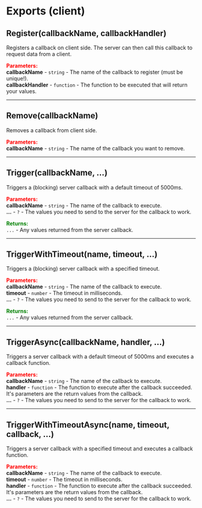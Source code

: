 
# Exports (client)

## Register(callbackName, callbackHandler)

Registers a callback on client side. The server can then call this callback to request data from a 
client.

<font style="color:red;">**Parameters:**</font><br>
**callbackName** - `string` - The name of the callback to register (must be unique!).<br>
**callbackHandler** - `function` - The function to be executed that will return your values.

***

## Remove(callbackName)

Removes a callback from client side.

<font style="color:red;">**Parameters:**</font><br>
**callbackName** - `string` - The name of the callback you want to remove.

***

## Trigger(callbackName, ...)

Triggers a (blocking) server callback with a default timeout of 5000ms.

<font style="color:red;">**Parameters:**</font><br>
**callbackName** - `string` - The name of the callback to execute.<br>
**...** - `?` - The values you need to send to the server for the callback to work.

<font style="color:green;">**Returns:**</font><br>
`...` - Any values returned from the server callback.

***

## TriggerWithTimeout(name, timeout, ...)

Triggers a (blocking) server callback with a specified timeout.

<font style="color:red;">**Parameters:**</font><br>
**callbackName** - `string` - The name of the callback to execute.<br>
**timeout** - `number` - The timeout in milliseconds.<br>
**...** - `?` - The values you need to send to the server for the callback to work.

<font style="color:green;">**Returns:**</font><br>
`...` - Any values returned from the server callback.

***

## TriggerAsync(callbackName, handler, ...)

Triggers a server callback with a default timeout of 5000ms and executes a callback function.

<font style="color:red;">**Parameters:**</font><br>
**callbackName** - `string` - The name of the callback to execute.<br>
**handler** - `function` - The function to execute after the callback succeeded. It's parameters 
are the return values from the callback.<br>
**...** - `?` - The values you need to send to the server for the callback to work.

***

## TriggerWithTimeoutAsync(name, timeout, callback, ...)

Triggers a server callback with a specified timeout and executes a callback function.

<font style="color:red;">**Parameters:**</font><br>
**callbackName** - `string` - The name of the callback to execute.<br>
**timeout** - `number` - The timeout in milliseconds.<br>
**handler** - `function` - The function to execute after the callback succeeded. It's parameters 
are the return values from the callback.<br>
**...** - `?` - The values you need to send to the server for the callback to work.
